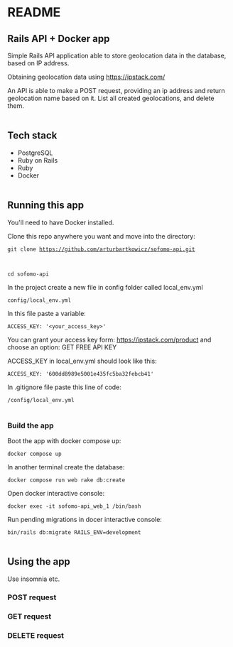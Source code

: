 # README

## Rails API + Docker app

Simple Rails API application able to store geolocation data in the database, based on IP address.

Obtaining geolocation data using https://ipstack.com/

An API is able to make a POST request, providing an ip address and return geolocation name based on it. List all created geolocations, and delete them.<br><br>

## Tech stack

- PostgreSQL
- Ruby on Rails
- Ruby
- Docker<br><br>

## Running this app

You'll need to have Docker installed.

Clone this repo anywhere you want and move into the directory:

<code>git clone https://github.com/arturbartkowicz/sofomo-api.git

cd sofomo-api
</code>

In the project create a new file in config folder called local_env.yml

<code>config/local_env.yml</code>

In this file paste a variable:

<code>ACCESS_KEY: '<your_access_key>'</code>

You can grant your access key form:
https://ipstack.com/product
and choose an option: GET FREE API KEY

ACCESS_KEY in local_env.yml should look like this:

<code>ACCESS_KEY: '600dd8989e5001e435fc5ba32febcb41'</code>

In .gitignore file paste this line of code:

<code>/config/local_env.yml</code>
<br><br>

### Build the app

Boot the app with docker compose up:

<code>docker compose up</code>

In another terminal create the database:

<code>docker compose run web rake db:create</code>

Open docker interactive console:

<code>docker exec -it sofomo-api_web_1 /bin/bash</code>

Run pending migrations in docer interactive console:

<code>bin/rails db:migrate RAILS_ENV=development</code><br><br>

## Using the app

Use insomnia etc.

### POST request

### GET request

### DELETE request

<!-- - System dependencies

- Configuration

- Database creation

- Database initialization

- How to run the test suite

- Services (job queues, cache servers, search engines, etc.)

- Deployment instructions -->
